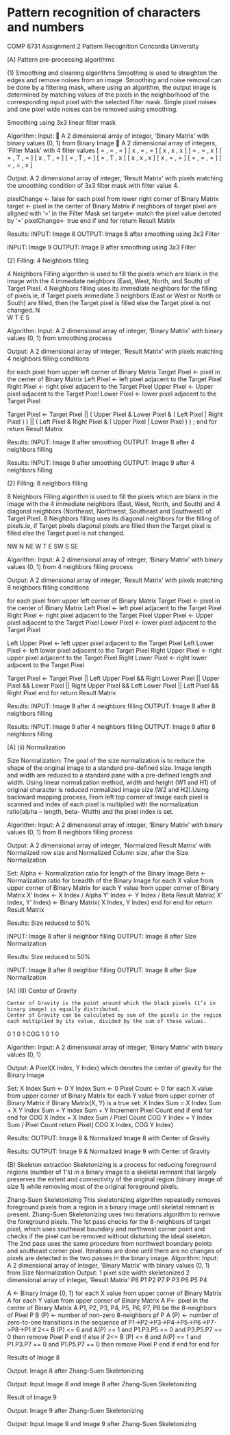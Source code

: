 # Pattern recognition of characters and numbers


COMP 6731 Assignment 2
Pattern Recognition
Concordia University


[A] Pattern pre-processing algorithms

(1)  Smoothing and cleaning algorithms
Smoothing is used to straighten the edges and remove noises from an image. Smoothing and noise removal can be done by a filtering mask, where using an algorithm, the output image is determined by matching values of the pixels in the neighborhood of the corresponding input pixel with the selected filter mask. Single pixel noises and one pixel wide noises can be removed using smoothing.

Smoothing using 3x3 linear filter mask

Algorithm: 
Input: 
	A 2 dimensional array of integer, ‘Binary Matrix’ with binary values (0, 1) from Binary Image
	A 2 dimensional array of integers, ‘Filter Mask’ with 4 filter values
[ = , = , = ]	[ x , = , = ]	[ x , x , x ]	[ = , = , x ]
[ = , T , = ]	[ x , T , = ]	[ = , T , = ]	[ = , T , x ]
[ x , x ,  x ]	[ x , = , = ]	[ = , = , = ]	[ = , = , x ]

Output: A 2 dimensional array of integer, ‘Result Matrix’ with pixels matching the smoothing condition of 3x3 filter mask with filter value 4.

pixelChange <- false 
    for each pixel from lower right corner of Binary Matrix
target <- pixel in the center of Binary Matrix
 if neighbors of target pixel are aligned with ‘=’ in the Filter Mask
	set target<- match the pixel value denoted by ‘=’
	pixelChange<- true
end if
	       end for
    return Result Matrix












		
Results:
INPUT: Image 8				OUTPUT:  Image 8 after smoothing using 3x3 
							      Filter

 
INPUT: Image 9				OUTPUT:  Image 9 after smoothing using 3x3 
							      Filter

 




(2) Filling: 4 Neighbors filling 

4 Neighbors Filling algorithm is used to fill the pixels which are blank in the image with the 4 immediate neighbors (East, West, North, and South) of Target Pixel. 4 Neighbors filling uses its immediate neighbors for the filling of pixels.ie, if Target pixels immediate 3 neighbors (East or West or North or South) are filled, then the Target pixel is filled else the Target pixel is not changed.
	N	
W	T	E
	S	







Algorithm:
Input: A 2 dimensional array of integer, ‘Binary Matrix’ with binary values (0, 1) from smoothing process

Output: A 2 dimensional array of integer, ‘Result Matrix’ with pixels matching 4 neighbors filling conditions

for each pixel from upper left corner of Binary Matrix
Target Pixel <- pixel in the center of Binary Matrix
Left Pixel <- left pixel adjacent to the Target Pixel
Right Pixel <- right pixel adjacent to the Target Pixel
Upper Pixel <- Upper pixel adjacent to the Target Pixel 
Lower Pixel <- lower pixel adjacent to the Target Pixel

Target Pixel <-  Target Pixel || ( Upper Pixel & Lower Pixel & ( Left Pixel | 
Right Pixel ) ) || ( Left Pixel & Right Pixel & ( Upper Pixel | Lower Pixel ) ) ;
     end for
return Result Matrix













Results:
INPUT: Image 8 after smoothing		 OUTPUT:  Image 8 after 4 neighbors filling

 


Results:
INPUT: Image 9 after smoothing		    OUTPUT:  Image 9 after 4 neighbors filling

 




(2) Filling: 8 neighbors filling 

8 Neighbors Filling algorithm is used to fill the pixels which are blank in the image with the 4 immediate neighbors (East, West, North, and South) and 4 diagonal neighbors (Northeast, Northwest, Southeast and Southwest) of Target Pixel. 8 Neighbors filling uses its diagonal neighbors for the filling of pixels.ie, if Target pixels diagonal pixels are filled then the Target pixel is filled else the Target pixel is not changed.

NW	N	NE
W	T	E
SW	S	SE








Algorithm:
Input: A 2 dimensional array of integer, ‘Binary Matrix’ with binary values (0, 1) from 4 neighbors filling process

Output: A 2 dimensional array of integer, ‘Result Matrix’ with pixels matching 8 neighbors filling conditions

for each pixel from upper left corner of Binary Matrix
Target Pixel <- pixel in the center of Binary Matrix
Left Pixel <- left pixel adjacent to the Target Pixel
Right Pixel <- right pixel adjacent to the Target Pixel
Upper Pixel <- Upper pixel adjacent to the Target Pixel 
Lower Pixel <- lower pixel adjacent to the Target Pixel

Left Upper Pixel <- left upper pixel adjacent to the Target Pixel
Left Lower Pixel <- left lower pixel adjacent to the Target Pixel
Right Upper Pixel <- right upper pixel adjacent to the Target Pixel
Right Lower Pixel <- right lower adjacent to the Target Pixel

Target Pixel <- Target Pixel
		|| Left Upper Pixel && Right Lower Pixel
		|| Upper Pixel && Lower Pixel
		|| Right Upper Pixel && Left Lower Pixel
		|| Left Pixel && Right Pixel
     end for
return Result Matrix



Results:
INPUT: Image 8 after 4 neighbors filling    OUTPUT:  Image 8 after 8 neighbors filling

 



Results:
INPUT: Image 9 after 4 neighbors filling                  OUTPUT: Image 9 after 8 neighbors filling

 






[A] (ii) Normalization

Size Normalization: The goal of the size normalization is to reduce the shape of the original image to a standard pre-defined size. Image length and width are reduced to a standard pane with a pre-defined length and width. 
Using linear normalization method, width and height (W1 and H1) of original character is reduced normalized image size (W2 and H2).Using backward mapping process, From left top corner of Image each pixel is scanned and index of each pixel is multiplied with the normalization ratio(alpha – length, beta- Width) and the pixel index is set.


Algorithm:
Input: A 2 dimensional array of integer, ‘Binary Matrix’ with binary values (0, 1) from 8 neighbors filling process

Output: A 2 dimensional array of integer, ‘Normalized Result Matrix’ with Normalized row size and Normalized Column size, after the Size Normalization

Set:
Alpha <- Normalization ratio for length of the Binary Image
Beta   <- Normalization ratio for breadth of the Binary Image 
for each X value from upper corner of Binary Matrix
    for each Y value from upper corner of Binary Matrix
	X’ Index <-  X Index / Alpha
	Y’ Index <-  Y Index / Beta
	Result Matrix( X’ Index, Y’ Index) <- Binary Matrix( X Index, Y Index)
    end for
end for
return Result Matrix















Results:
Size reduced to 50% 

INPUT: Image 8 after 8 neighbor filling                 OUTPUT:  Image 8 after Size Normalization

 

Results:
Size reduced to 50% 

INPUT: Image 8 after 8 neighbor filling                 OUTPUT:  Image 8 after Size Normalization

 

[A] (III) Center of Gravity

	Center of Gravity is the point around which the black pixels (1’s in binary image) is equally distributed.
	Center of Gravity can be calculated by sum of the pixels in the region each multiplied by its value, divided by the sum of these values.

0	1	0
1	COG	1
0	1	0







Algorithm:
Input: A 2 dimensional array of integer, ‘Binary Matrix’ with binary values (0, 1) 

Output: A Pixel(X Index, Y Index) which denotes the center of gravity for the Binary Image

Set: X Index Sum <- 0
        Y Index Sum <- 0
        Pixel Count   <- 0
for each X value from upper corner of Binary Matrix
    for each Y value from upper corner of Binary Matrix
	if Binary Matrix(X, Y) is a true
		set: X Index Sum = X Index Sum + X
		        Y Index Sum = Y Index Sum + Y
		Increment Pixel Count
	end if
   end for
end for
  COG X Index = X Index Sum / Pixel Count
  COG Y Index = Y Index Sum / Pixel Count
return Pixel( COG X Index, COG Y Index)








Results:
OUTPUT: Image 8 & Normalized Image 8 with Center of Gravity	

 









Results:
OUTPUT: Image 9 & Normalized Image 9 with Center of Gravity	

 







(B) Skeleton extraction
Skeletonizing is a process for reducing foreground regions (number of 1's) in a binary image to a skeletal remnant that largely preserves the extent and connectivity of the original region (binary image of size 1) while removing most of the original foreground pixels.
 
Zhang-Suen Skeletonizing
	This skeletonizing algorithm repeatedly removes foreground pixels from a region in a binary image until skeletal remnant is present. Zhang-Suen Skeletonizing uses two iterations algorithm to remove the foreground pixels. The 1st pass checks for the 8-neighbors of target pixel, which uses southeast boundary and northwest corner point and checks if the pixel can be removed without disturbing the ideal skeleton. The 2nd pass uses the same procedure from northwest boundary points and southeast corner pixel. Iterations are done until there are no changes of pixels are detected in the two passes in the binary image.
Algorithm: 
Input: A 2 dimensional array of integer, ‘Binary Matrix’ with binary values (0, 1) from Size Normalization
Output: 1 pixel size width skeletonized 2 dimensional array of integer, ‘Result Matrix’ 
P8	P1	P2
P7	P	P3
P6	P5	P4



	



A <- Binary Image {0, 1} 
for each X value from upper corner of Binary Matrix A
for each Y value from upper corner of Binary Matrix A
	P<- pixel in the center of Binary Matrix A
		P1, P2, P3, P4, P5, P6, P7, P8 be the 8-neighbors of Pixel P
		B (P) <- number of non-zero 8-neighbors pf P
		A (P) <- number of zero-to-one transitions in the sequence of 
P1->P2->P3->P4->P5->P6->P7->P8->P1
		if 
         2<= B (P) <= 6  and A(P) == 1 and P1.P3.P5 == 0 and P3.P5.P7 == 0
	then  remove Pixel P
end if
else if 
2<= B (P) <= 6  and A(P) == 1 and P1.P3.P7 == 0 and P1.P5.P7 == 0
	then remove Pixel P
end if
	end for
end for


Results of Image 8

Output: Image 8 after Zhang-Suen Skeletonizing

 


Output: Input Image 8 and Image 8 after Zhang-Suen Skeletonizing

 










Result of Image 9

Output: Image 9 after Zhang-Suen Skeletonizing

 

Output: Input Image 9 and Image 9 after Zhang-Suen Skeletonizing

 








